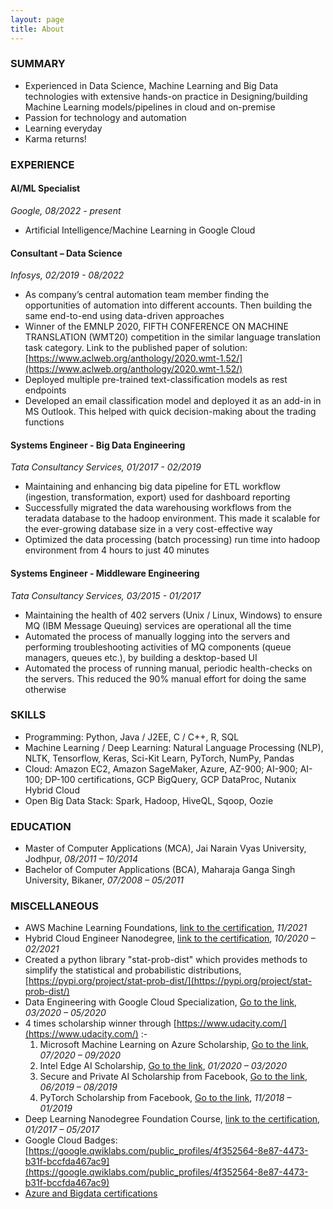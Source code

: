 ```yaml
---
layout: page
title: About
---
```


### SUMMARY
- Experienced in Data Science, Machine Learning and Big Data technologies with extensive hands-on practice in Designing/building Machine Learning models/pipelines in cloud and on-premise
- Passion for technology and automation
- Learning everyday
- Karma returns!

### EXPERIENCE
#### AI/ML Specialist
*Google, 08/2022 - present*
- Artificial Intelligence/Machine Learning in Google Cloud

#### Consultant – Data Science
*Infosys, 02/2019 - 08/2022*
- As company’s central automation team member finding the opportunities of automation into different accounts. Then building the same end-to-end using data-driven approaches
- Winner of the EMNLP 2020, FIFTH CONFERENCE ON MACHINE TRANSLATION (WMT20) competition in the similar language translation task category. Link to the published paper of solution: [https://www.aclweb.org/anthology/2020.wmt-1.52/](https://www.aclweb.org/anthology/2020.wmt-1.52/)
- Deployed multiple pre-trained text-classification models as rest endpoints
- Developed an email classification model and deployed it as an add-in in MS Outlook. This helped with quick decision-making about the trading functions

#### Systems Engineer - Big Data Engineering
*Tata Consultancy Services, 01/2017 - 02/2019*
- Maintaining and enhancing big data pipeline for ETL workflow (ingestion, transformation, export) used for dashboard reporting
- Successfully migrated the data warehousing workflows from the teradata database to the hadoop environment. This made it scalable for the ever-growing database size in a very cost-effective way
- Optimized the data processing (batch processing) run time into hadoop environment from 4 hours to just 40 minutes

#### Systems Engineer - Middleware Engineering
*Tata Consultancy Services, 03/2015 - 01/2017*
- Maintaining the health of 402 servers (Unix / Linux, Windows) to ensure MQ (IBM Message Queuing) services are operational all the time
- Automated the process of manually logging into the servers and performing troubleshooting activities of MQ components (queue managers, queues etc.), by building a desktop-based UI
- Automated the process of running manual, periodic health-checks on the servers. This reduced the 90% manual effort for doing the same otherwise


### SKILLS
- Programming: Python, Java / J2EE, C / C++, R, SQL
- Machine Learning / Deep Learning: Natural Language Processing (NLP), NLTK, Tensorflow, Keras, Sci-Kit Learn, PyTorch, NumPy, Pandas
- Cloud: Amazon EC2, Amazon SageMaker, Azure, AZ-900; AI-900; AI-100; DP-100 certifications, GCP BigQuery, GCP DataProc, Nutanix Hybrid Cloud
- Open Big Data Stack: Spark, Hadoop, HiveQL, Sqoop, Oozie


### EDUCATION
- Master of Computer Applications (MCA), Jai Narain Vyas University, Jodhpur, _08/2011 – 10/2014_
- Bachelor of Computer Applications (BCA), Maharaja Ganga Singh University, Bikaner, _07/2008 – 05/2011_


### MISCELLANEOUS
- AWS Machine Learning Foundations, [link to the certification](https://graduation.udacity.com/confirm/6L66PRRZ), _11/2021_
- Hybrid Cloud Engineer Nanodegree, [link to the certification](https://graduation.udacity.com/confirm/PXDZZGRH), _10/2020 – 02/2021_
- Created a python library &quot;stat-prob-dist&quot; which provides methods to simplify the statistical and probabilistic distributions, [https://pypi.org/project/stat-prob-dist/](https://pypi.org/project/stat-prob-dist/)
- Data Engineering with Google Cloud Specialization, [Go to the link](https://www.coursera.org/account/accomplishments/specialization/certificate/8NZY9FBH7VMQ), _03/2020 – 05/2020_
- 4 times scholarship winner through [https://www.udacity.com/](https://www.udacity.com/) :-
  1. Microsoft Machine Learning on Azure Scholarship, [Go to the link](https://www.udacity.com/scholarships/machine-learning-scholarship-microsoft-azure), _07/2020 – 09/2020_
  2. Intel Edge AI Scholarship, [Go to the link](https://www.udacity.com/scholarships/intel-edge-ai-scholarship), _01/2020 – 03/2020_
  3. Secure and Private AI Scholarship from Facebook, [Go to the link](https://www.udacity.com/facebook-AI-scholarship), _06/2019 – 08/2019_
  4. PyTorch Scholarship from Facebook, [Go to the link](https://www.udacity.com/scholarships/facebook-pytorch-scholarship), _11/2018 – 01/2019_
- Deep Learning Nanodegree Foundation Course, [link to the certification](https://graduation.udacity.com/confirm/DWP3CWJL), _01/2017 – 05/2017_
- Google Cloud Badges: [https://google.qwiklabs.com/public_profiles/4f352564-8e87-4473-b31f-bccfda467ac9](https://google.qwiklabs.com/public_profiles/4f352564-8e87-4473-b31f-bccfda467ac9)
- [Azure and Bigdata certifications](https://www.credly.com/users/amanpreet-singh.3edf048e)
